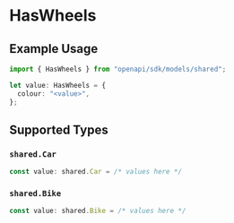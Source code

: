 # HasWheels

## Example Usage

```typescript
import { HasWheels } from "openapi/sdk/models/shared";

let value: HasWheels = {
  colour: "<value>",
};
```

## Supported Types

### `shared.Car`

```typescript
const value: shared.Car = /* values here */
```

### `shared.Bike`

```typescript
const value: shared.Bike = /* values here */
```

